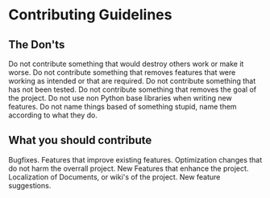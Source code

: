 # Contributing Guidelines

## The Don'ts ##
Do not contribute something that would destroy others work or make it worse.
Do not contribute something that removes features that were working as intended or that are required.
Do not contribute something that has not been tested.
Do not contribute something that removes the goal of the project.
Do not use non Python base libraries when writing new features.
Do not name things based of something stupid, name them according to what they do.

## What you should contribute ##
Bugfixes.
Features that improve existing features.
Optimization changes that do not harm the overrall project.
New Features that enhance the project.
Localization of Documents, or wiki's of the project.
New feature suggestions.
